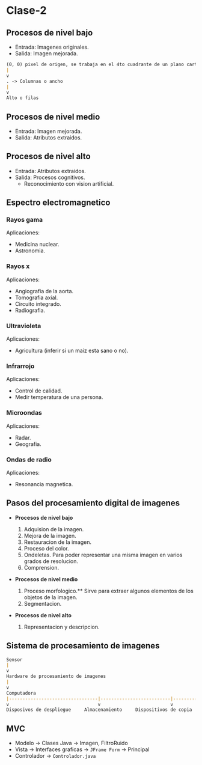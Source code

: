 # Clase-2

## Procesos de nivel bajo

* Entrada: Imagenes originales.
* Salida: Imagen mejorada.

```markdown
(0, 0) pixel de origen, se trabaja en el 4to cuadrante de un plano cartesiano
|
v 
. -> Columnas o ancho
|
v
Alto o filas
```

## Procesos de nivel medio

* Entrada: Imagen mejorada.
* Salida: Atributos extraidos.

## Procesos de nivel alto

* Entrada: Atributos extraidos.
* Salida: Procesos cognitivos.
  * Reconocimiento con vision artificial.

## Espectro electromagnetico

### Rayos gama

Aplicaciones:

* Medicina nuclear.
* Astronomia.

### Rayos x

Aplicaciones:

* Angiografia de la aorta.
* Tomografia axial.
* Circuito integrado.
* Radiografia.

### Ultravioleta

Aplicaciones:

* Agricultura (inferir si un maiz esta sano o no).

### Infrarrojo

Aplicaciones:

* Control de calidad.
* Medir temperatura de una persona.

### Microondas

Aplicaciones:

* Radar.
* Geografia.

### Ondas de radio

Aplicaciones:

* Resonancia magnetica.

## Pasos del procesamiento digital de imagenes

* **Procesos de nivel bajo**
  1. Adquision de la imagen.
  2. Mejora de la imagen.
  3. Restauracion de la imagen.
  4. Proceso del color.
  5. Ondeletas. Para poder representar una misma imagen en varios grados de resolucion.
  6. Comprension.
* **Procesos de nivel medio**  
  1. Proceso morfologico.** Sirve para extraer algunos elementos de los objetos de la imagen.
  2. Segmentacion.

* **Procesos de nivel alto**
  1. Representacion y descripcion.

## Sistema de procesamiento de imagenes

```markdown
Sensor
|
v
Hardware de procesamiento de imagenes
|
v
Computadora
|---------------------------------|--------------------------|--------------|
v                                 v                          v              v
Disposivos de despliegue     Almacenamiento     Dispositivos de copia    Software
```

## MVC

* Modelo -> Clases Java -> Imagen, FiltroRuido
* Vista -> Interfaces graficas -> `JFrame Form` -> Principal
* Controlador -> `Controlador.java`
